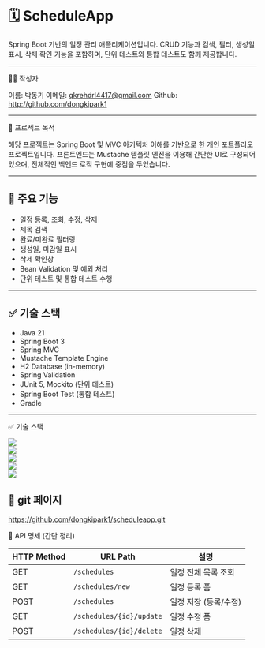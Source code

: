 

# 🗓️ ScheduleApp

Spring Boot 기반의 일정 관리 애플리케이션입니다. CRUD 기능과 검색, 필터, 생성일 표시, 삭제 확인 기능을 포함하며, 단위 테스트와 통합 테스트도 함께 제공합니다.

---

🧑‍💻 작성자

이름: 박동기
이메일: qkrehdrl4417@gmail.com
Github: http://github.com/dongkipark1

---

🙋 프로젝트 목적

해당 프로젝트는 Spring Boot 및 MVC 아키텍처 이해를 기반으로 한 개인 포트폴리오 프로젝트입니다. 프론트엔드는 Mustache 템플릿 엔진을 이용해 간단한 UI로 구성되어 있으며, 전체적인 백엔드 로직 구현에 중점을 두었습니다.

---

## 📌 주요 기능

- 일정 등록, 조회, 수정, 삭제
- 제목 검색
- 완료/미완료 필터링
- 생성일, 마감일 표시
- 삭제 확인창
- Bean Validation 및 예외 처리
- 단위 테스트 및 통합 테스트 수행

---

## ✅ 기술 스택

- Java 21
- Spring Boot 3
- Spring MVC
- Mustache Template Engine
- H2 Database (in-memory)
- Spring Validation
- JUnit 5, Mockito (단위 테스트)
- Spring Boot Test (통합 테스트)
- Gradle

---

✅ 기술 스택
<p> <img src="https://img.shields.io/badge/Java-21-007396?style=for-the-badge&logo=java&logoColor=white" /> <br> <img src="https://img.shields.io/badge/Spring Boot-3.2.x-6DB33F?style=for-the-badge&logo=springboot&logoColor=white" /> <br> <img src="https://img.shields.io/badge/Mustache-Template-orange?style=for-the-badge" /> <br> <img src="https://img.shields.io/badge/H2-Database-004A99?style=for-the-badge&logo=h2&logoColor=white" /> <br> <img src="https://img.shields.io/badge/JUnit5-Test-red?style=for-the-badge&logo=junit5&logoColor=white" /> </p>

## 🚀 git 페이지
https://github.com/dongkipark1/scheduleapp.git

📌 API 명세 (간단 정리)

| HTTP Method | URL Path                 | 설명            |
| ----------- | ------------------------ | ------------- |
| GET         | `/schedules`             | 일정 전체 목록 조회   |
| GET         | `/schedules/new`         | 일정 등록 폼       |
| POST        | `/schedules`             | 일정 저장 (등록/수정) |
| GET         | `/schedules/{id}/update` | 일정 수정 폼       |
| POST        | `/schedules/{id}/delete` | 일정 삭제         |
